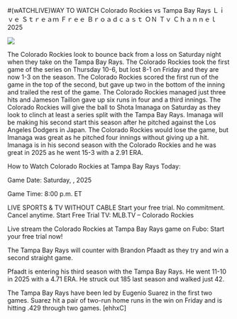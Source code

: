 #(wATCHLIVE)WAY TO WATCH Colorado Rockies vs Tampa Bay Rays Ｌｉｖｅ Ｓｔｒｅａｍ Ｆｒｅｅ Ｂｒｏａｄｃａｓｔ ＯＮ Ｔｖ Ｃｈａｎｎｅｌ  2025  
  
  
[![](https://i.imgur.com/qSNzIqt.png)](https://movie.rssnews.media/uQJTYUbAP.php)  
  
The Colorado Rockies look to bounce back from a loss on Saturday night when they take on the Tampa Bay Rays. The Colorado Rockies took the first game of the series on Thursday 10-6, but lost 8-1 on Friday and they are now 1-3 on the season. The Colorado Rockies scored the first run of the game in the top of the second, but gave up two in the bottom of the inning and trailed the rest of the game. The Colorado Rockies managed just three hits and Jameson Taillon gave up six runs in four and a third innings. The Colorado Rockies will give the ball to Shota Imanaga on Saturday as they look to clinch at least a series split with the Tampa Bay Rays. Imanaga will be making his second start this season after he pitched against the Los Angeles Dodgers in Japan. The Colorado Rockies would lose the game, but Imanaga was great as he pitched four innings without giving up a hit. Imanaga is in his second season with the Colorado Rockies and he was great in 2025 as he went 15-3 with a 2.91 ERA.

How to Watch Colorado Rockies at Tampa Bay Rays Today:

Game Date: Saturday, , 2025

Game Time: 8:00 p.m. ET

LIVE SPORTS & TV WITHOUT CABLE
Start your free trial. No commitment. Cancel anytime.
Start Free Trial
TV: MLB.TV – Colorado Rockies

Live stream the Colorado Rockies at Tampa Bay Rays game on Fubo: Start your free trial now!

The Tampa Bay Rays will counter with Brandon Pfaadt as they try and win a second straight game.

Pfaadt is entering his third season with the Tampa Bay Rays. He went 11-10 in 2025 with a 4.71 ERA. He struck out 185 last season and walked just 42.

The Tampa Bay Rays have been led by Eugenio Suarez in the first two games. Suarez hit a pair of two-run home runs in the win on Friday and is hitting .429 through two games. [ehhxC]